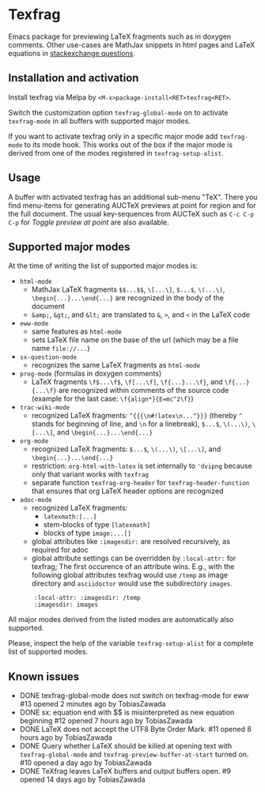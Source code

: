 <!-- This is https://github.com/TobiasZawada/texfrag/README.md -->
# Texfrag
Emacs package for previewing LaTeX fragments such as in doxygen comments.
Other use-cases are MathJax snippets in html pages and
LaTeX equations in [stackexchange questions](https://github.com/vermiculus/sx.el).

## Installation and activation
Install texfrag via Melpa by `<M-x>package-install<RET>texfrag<RET>`.

Switch the customization option `texfrag-global-mode` on to activate `texfrag-mode`
in all buffers with supported major modes.

If you want to activate texfrag only in a specific major mode add `texfrag-mode` to
its mode hook. This works out of the box if the major mode is derived from one of
the modes registered in `texfrag-setup-alist`.

## Usage
A buffer with activated texfrag has an additional sub-menu "TeX".
There you find menu-items for generating AUCTeX previews at point for
region and for the full document.
The usual key-sequences from AUCTeX such as `C-c C-p C-p` for _Toggle preview at point_
are also available.

## Supported major modes
At the time of writing the list of supported major modes is:
 - `html-mode`
   - MathJax LaTeX fragments `$$...$$`, `\[...\]`, `$...$`, `\(...\)`, `\begin{...}...\end{...}`  are recognized in the body of the document
   - `&amp;`, `&gt;`, and `&lt;` are translated to `&`, `>`, and `<` in the LaTeX code
 - `eww-mode`
   - same features as `html-mode`
   - sets LaTeX file name on the base of the url (which may be a file name `file://...`)
 - `sx-question-mode`
   - recognizes the same LaTeX fragments as `html-mode`
 - `prog-mode` (formulas in doxygen comments)
   - LaTeX fragments `\f$...\f$`, `\f[...\f]`, `\f{...}...\f}`, and `\f{...}{...\f}` are recognized within comments of the source code
     (example for the last case: `\f{align*}{E=mc^2\f}`)
 - `trac-wiki-mode`
   - recognized LaTeX fragments: `^{{{\n#!latex\n...^}}}` (thereby `^` stands for beginning of line, and `\n` for a linebreak), `$...$`, `\(...\)`, `\[...\]`, and `\begin{...}...\end{...}`
 - `org-mode`
   - recognized LaTeX fragments: `$...$`, `\(...\)`, `\[...\]`, and `\begin{...}...\end{...}`
   - restriction: `org-html-with-latex` is set internally to `'dvipng` because only that variant works with `texfrag`
   - separate function `texfrag-org-header` for `texfrag-header-function` that ensures that org LaTeX header options are recognized
 - `adoc-mode`
   - recognized LaTeX fragments:
     - `latexmath:[...]`
	 - stem-blocks of type `[latexmath]`
	 - blocks of type `image:...[]`
   - global attributes like `:imagesdir:` are resolved recursively, as required for adoc
   - global attribute settings can be overridden by `:local-attr:` for texfrag; The first occurence of an attribute wins. E.g., with the following global attributes texfrag would use `/temp` as image directory and `asciidoctor` would use the subdirectory `images`.
   ````
	   :local-attr: :imagesdir: /temp
	   :imagesdir: images
   ````
   
All major modes derived from the listed modes are automatically also supported.

Please, inspect the help of the variable `texfrag-setup-alist` for a complete list of supported modes.

## Known issues

- DONE texfrag-global-mode does not switch on texfrag-mode for eww
  #13 opened 2 minutes ago by TobiasZawada
- DONE sx: equation end with $$ is misinterpreted as new equation beginning
  #12 opened 7 hours ago by TobiasZawada
- DONE LaTeX does not accept the UTF8 Byte Order Mark.
  #11 opened 8 hours ago by TobiasZawada
- DONE Query whether LaTeX should be killed at opening text with `texfrag-global-mode` and `texfrag-preview-buffer-at-start` turned on.
  #10 opened a day ago by TobiasZawada
- DONE TeXfrag leaves LaTeX buffers and output buffers open.
  #9 opened 14 days ago by TobiasZawada 
